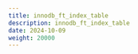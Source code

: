 ```yaml
---
title: innodb_ft_index_table
description: innodb_ft_index_table
date: 2024-10-09
weight: 20000
---
```

<style>
th, td {
  border: 1px solid rgb(190, 190, 190);
}
</style>
